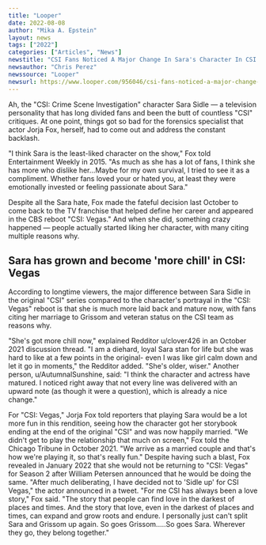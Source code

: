 ```yaml
---
title: "Looper"
date: 2022-08-08
author: "Mika A. Epstein"
layout: news
tags: ["2022"]
categories: ["Articles", "News"]
newstitle: "CSI Fans Noticed A Major Change In Sara's Character In CSI: Vegas"
newsauthor: "Chris Perez"
newssource: "Looper"
newsurl: https://www.looper.com/956046/csi-fans-noticed-a-major-change-in-saras-character-in-csi-vegas/
---
```


Ah, the "CSI: Crime Scene Investigation" character Sara Sidle — a television personality that has long divided fans and been the butt of countless "CSI" critiques. At one point, things got so bad for the forensics specialist that actor Jorja Fox, herself, had to come out and address the constant backlash. 

"I think Sara is the least-liked character on the show," Fox told Entertainment Weekly in 2015. "As much as she has a lot of fans, I think she has more who dislike her...Maybe for my own survival, I tried to see it as a compliment. Whether fans loved your or hated you, at least they were emotionally invested or feeling passionate about Sara."

Despite all the Sara hate, Fox made the fateful decision last October to come back to the TV franchise that helped define her career and appeared in the CBS reboot "CSI: Vegas." And when she did, something crazy happened — people actually started liking her character, with many citing multiple reasons why. 

## Sara has grown and become 'more chill' in CSI: Vegas

According to longtime viewers, the major difference between Sara Sidle in the original "CSI" series compared to the character's portrayal in the "CSI: Vegas" reboot is that she is much more laid back and mature now, with fans citing her marriage to Grissom and veteran status on the CSI team as reasons why. 

"She's got more chill now," explained Redditor u/clover426 in an October 2021 discussion thread. "I am a diehard, loyal Sara stan for life but she was hard to like at a few points in the original- even I was like girl calm down and let it go in moments," the Redditor added. "She's older, wiser." Another person, u/AutumnalSunshine, said: "I think the character and actress have matured. I noticed right away that not every line was delivered with an upward note (as though it were a question), which is already a nice change."

For "CSI: Vegas," Jorja Fox told reporters that playing Sara would be a lot more fun in this rendition, seeing how the character got her storybook ending at the end of the original "CSI" and was now happily married. "We didn't get to play the relationship that much on screen," Fox told the Chicago Tribune in October 2021. "We arrive as a married couple and that's how we're playing it, so that's really fun." Despite having such a blast, Fox revealed in January 2022 that she would not be returning to "CSI: Vegas" for Season 2 after William Petersen announced that he would be doing the same. "After much deliberating, I have decided not to 'Sidle up' for CSI Vegas," the actor announced in a tweet. "For me CSI has always been a love story," Fox said. "The story that people can find love in the darkest of places and times. And the story that love, even in the darkest of places and times, can expand and grow roots and endure. I personally just can't split Sara and Grissom up again. So goes Grissom.....So goes Sara. Wherever they go, they belong together."